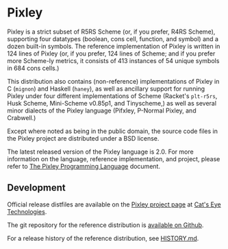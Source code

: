 Pixley
======

Pixley is a strict subset of R5RS Scheme (or, if you prefer, R4RS Scheme),
supporting four datatypes (boolean, cons cell, function, and symbol) and
a dozen built-in symbols.  The reference implementation of Pixley
is written in 124 lines of Pixley (or, if you prefer, 124 lines of Scheme;
and if you prefer more Scheme-ly metrics, it consists of 413 instances of
54 unique symbols in 684 cons cells.)

This distribution also contains (non-reference) implementations of Pixley
in C (`mignon`) and Haskell (`haney`), as well as ancillary support for
running Pixley under four different implementations of Scheme (Racket's
`plt-r5rs`, Husk Scheme, Mini-Scheme v0.85p1, and Tinyscheme,) as well as
several minor dialects of the Pixley language (Pifxley, P-Normal Pixley,
and Crabwell.)

Except where noted as being in the public domain, the source code files
in the Pixley project are distributed under a BSD license.

The latest released version of the Pixley language is 2.0.  For more
information on the language, reference implementation, and project, please
refer to [The Pixley Programming Language](doc/Pixley.markdown) document.

Development
-----------

Official release distfiles are available on the
[Pixley project page](http://catseye.tc/node/Pixley) at
[Cat's Eye Technologies](http://catseye.tc/).

The git repository for the reference distribution is
[available on Github](https://github.com/catseye/Pixley).

For a release history of the reference distribution, see
[HISTORY.md](HISTORY.md).
